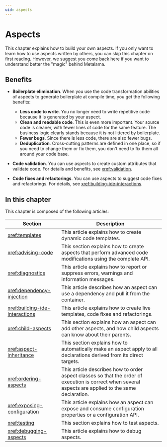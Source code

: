 ```yaml
---
uid: aspects
---
```


# Aspects

This chapter explains how to build your own aspects. If you only want to learn how to use aspects written by others, you can skip this chapter on first reading. However, we suggest you come back here if you want to understand better the "magic" behind Metalama.

## Benefits


* **Boilerplate elimination**. When you use the code transformation abilities of aspects to generate boilerplate at compile time, you get the following benefits:

    * **Less code to write**. You no longer need to write repetitive code because it is generated by your aspect.
    * **Clean and readable code**. This is even more important. Your source code is cleaner, with fewer lines of code for the same feature. The business logic clearly stands because it is not littered by boilerplate.
    * **Fewer bugs**. Since there is less code, there are also fewer bugs.
    * **Deduplication**. Cross-cutting patterns are defined in one place, so if you need to change them or fix them, you don't need to fix them all around your code base.

* **Code validation**. You can use aspects to create custom attributes that validate code. For details and benefits, see <xref:validation>.
* **Code fixes and refactorings**. You can use aspects to suggest code fixes and refactorings. For details, see <xref:building-ide-interactions>.

## In this chapter

This chapter is composed of the following articles:

| Section                       | Description                                                                                                                                            |
| ----------------------------- | ------------------------------------------------------------------------------------------------------------------------------------------------------ 
| <xref:templates>                    | This article explains how to create dynamic code templates.                                                                                            |
| <xref:advising-code>                | This section explains how to create aspects that perform advanced code modifications using the complete API.                                           |
| <xref:diagnostics>                  | This article explains how to report or suppress errors, warnings and information messages.                                                             |
| <xref:dependency-injection>         | This article describes how an aspect can use a dependency and pull it from the container.                                                             |
| <xref:building-ide-interactions> | This article explains how to create live templates, code fixes and refactorings.                                                    |
| <xref:child-aspects>                | This section explains how an aspect can add other aspects, and how child aspects can know about their parents.          |
| <xref:aspect-inheritance>            | This section explains how to automatically make an aspect apply to all declarations derived from its direct targets.  |
| <xref:ordering-aspects>       | This article describes how to order aspect classes so that the order of execution is correct when several aspects are applied to the same declaration. |
| <xref:exposing-configuration>       | This article explains how an aspect can expose and consume configuration properties or a configuration API. |
| <xref:testing>                      | This section explains how to test aspects.                                                                                                             |
| <xref:debugging-aspects>            | This article explains how to debug aspects.                                                                                                            |

